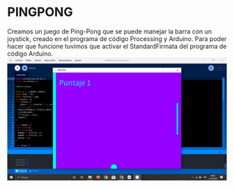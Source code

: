 # PINGPONG
Creamos un juego de Ping-Pong que se puede manejar la barra con un joystick, creado en el programa de código Processing y Arduino. 
Para poder hacer que funcione tuvimos que activar el StandardFirmata del programa de código Arduino.
![captura](https://raw.githubusercontent.com/lujanbritos/PINGPONG/main/fotos/Captura%20de%20pantalla%20(28).png)